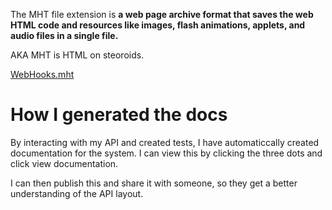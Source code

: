 The MHT file extension is **a web page archive format that saves the web HTML code and resources like images, flash animations, applets, and audio files in a single file.**

AKA MHT is HTML on steoroids. 

[WebHooks.mht](https://s3-us-west-2.amazonaws.com/secure.notion-static.com/3dbd8a48-fce4-4f13-91d4-eafdb77ea125/WebHooks.mht)

# How I generated the docs

By interacting with my API and created tests, I have automaticcally created documentation for the system. I can view this by clicking the three dots and click view documentation.

I can then publish this and share it with someone, so they get a better understanding of the API layout.
